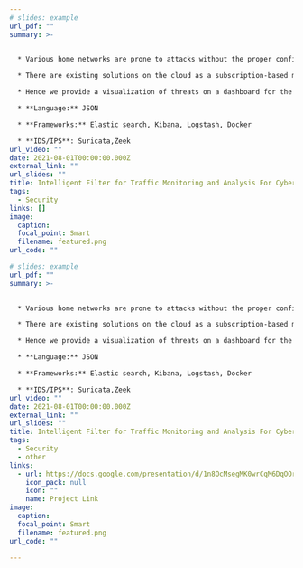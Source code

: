 ```yaml
---
# slides: example
url_pdf: ""
summary: >-
  

  * Various home networks are prone to attacks without the proper configuration of security rules and firewalls.

  * There are existing solutions on the cloud as a subscription-based model but they are not practical as it is very expensive and suited for large enterprises.

  * Hence we provide a visualization of threats on a dashboard for the users to monitor and take necessary action against threats.

  * **Language:** JSON

  * **Frameworks:** Elastic search, Kibana, Logstash, Docker

  * **IDS/IPS**: Suricata,Zeek
url_video: ""
date: 2021-08-01T00:00:00.000Z
external_link: ""
url_slides: ""
title: Intelligent Filter for Traffic Monitoring and Analysis For Cyber Threats
tags:
  - Security
links: []
image:
  caption:
  focal_point: Smart
  filename: featured.png
url_code: ""

# slides: example
url_pdf: ""
summary: >-
  

  * Various home networks are prone to attacks without the proper configuration of security rules and firewalls.

  * There are existing solutions on the cloud as a subscription-based model but they are not practical as it is very expensive and suited for large enterprises.

  * Hence we provide a visualization of threats on a dashboard for the users to monitor and take necessary action against threats.

  * **Language:** JSON

  * **Frameworks:** Elastic search, Kibana, Logstash, Docker

  * **IDS/IPS**: Suricata,Zeek
url_video: ""
date: 2021-08-01T00:00:00.000Z
external_link: ""
url_slides: ""
title: Intelligent Filter for Traffic Monitoring and Analysis For Cyber Threats
tags:
  - Security
  - other
links: 
  - url: https://docs.google.com/presentation/d/1n8OcMsegMK0wrCqM6DqOOri1Ud5AHyEp/edit#slide=id.gdb70e5b088_0_91
    icon_pack: null
    icon: ""
    name: Project Link
image:
  caption:
  focal_point: Smart
  filename: featured.png
url_code: ""

---
```


<!--StartFragment-->

<!--EndFragment-->